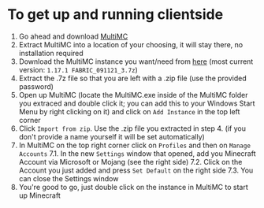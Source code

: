# To get up and running clientside
1. Go ahead and download [MultiMC](https://multimc.org/)
2. Extract MultiMC into a location of your choosing, it will stay there, no installation required
3. Download the MultiMC instance you want/need from [here](https://1drv.ms/u/s!AnRpVm46qqDNjdUy9MNKb798AQLBOg?e=OeDgn7) (most current version: `1.17.1 FABRIC_091121_3.7z`)
4. Extract the .7z file so that you are left with a .zip file (use the provided password)
5. Open up MultiMC (locate the MultiMC.exe inside of the MultiMC folder you extraced and double click it; you can add this to your Windows Start Menu by right clicking on it) and click on `Add Instance` in the top left corner
6. Click `Import from zip`. Use the .zip file you extracted in step 4. (if you don't provide a name yourself it will be set automatically)
7. In MultiMC on the top right corner click on `Profiles` and then on `Manage Accounts`
	7.1. In the new `Settings` window that opened, add you Minecraft Account via Microsoft or Mojang (see the right side)
	7.2. Click on the Account you just added and press `Set Default` on the right side
	7.3. You can close the Settings window
8. You're good to go, just double click on the instance in MultiMC to start up Minecraft
